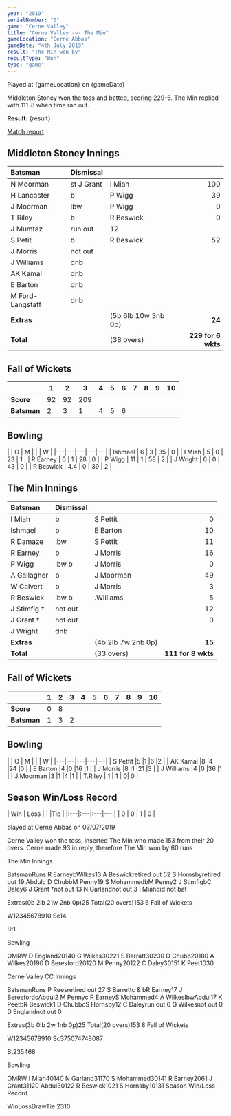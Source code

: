 ```yaml
---
year: "2019"
serialNumber: "0" 
game: "Cerne Valley"
title: "Cerne Valley -v- The Min"
gameLocation: "Cerne Abbas"
gameDate: "4th July 2019"
result: "The Min won by"
resultType: "Won"
type: "game"
---
```


Played at {gameLocation} on {gameDate}

Middleton Stoney won the toss and batted, scoring 229-6. The Min replied with 111-8 when time ran out. 

**Result:** {result}

<a href="http://www.middletonstoneycc.co.uk/club-news/2019/mscc-vs-the-min-2019/">Match report</a>

## Middleton Stoney Innings

| Batsman | Dismissal |  |  |
|:---|:---|---|---:|
| N Moorman | st J Grant | I Miah | 100 |
| H Lancaster | b | P Wigg | 39 |
| J Moorman | lbw | P Wigg | 0 |
| T Riley | b | R Beswick | 0 |
| J Mumtaz | run out | 12 |
| S Petit | b | R Beswick | 52 |
| J Morris | not out | |
| J Williams | dnb | |
| AK Kamal | dnb | |
| E Barton | dnb | |
| M Ford-Langstaff | dnb | |
| **Extras** | | (5b 6lb 10w 3nb 0p) | **24** |
| **Total** | | (38 overs) | **229 for 6 wkts** |

## Fall of Wickets

| | 1 | 2 | 3 | 4 | 5 | 6 | 7 | 8 | 9 | 10 |
|---|---|---|---|---|---|---|---|---|---|---|
| **Score** | 92 | 92 | 209 | | | |
| **Batsman** | 2 | 3 | 1 | 4 | 5 | 6 | | |

## Bowling

| | O | M |  |  | W |
|---|---|---|---|---|
| Ishmael | 6 | 3 | 35 | 0 |
| I Miah | 5 | 0 | 23 | 1 |
| R Earney | 6 | 1 | 28 | 0 |
| P Wigg | 11 | 1 | 58 | 2 |
| J Wright | 6 | 0 | 43 | 0 |
| R Beswick | 4.4 | 0 | 39 | 2 |

## The Min Innings

| Batsman | Dismissal |  |  |
|:---|:---|---|---:|
| I Miah | b | S Pettit | 0 |
| Ishmael | b | E Barton | 10 |
| R Damaze | lbw |S Pettit | 11 |
| R Earney | b |J Morris | 16 |
| P Wigg | lbw b |J Morris | 0 |
| A Gallagher | b |J Moorman | 49 |
| W Calvert | b |J Morris | 3 |
| R Beswick | lbw b | .Williams | 5 |
| J Stimfig † | not out | | 12 |
| J Grant † | not out | |0 |
| J Wright | dnb | | |
| **Extras** | | (4b 2lb 7w 2nb 0p) | **15** |
| **Total** | | (33 overs) | **111 for 8 wkts** |

## Fall of Wickets

| | 1 | 2 | 3 | 4 | 5 | 6 | 7 | 8 | 9 | 10 |
|---|---|---|---|---|---|---|---|---|---|---|
| **Score** | 0 | 8 | | | | |
| **Batsman** | 1 | 3 | 2 | | | | | |

## Bowling

| | O | M |  |  | W |
|---|---|---|---|---|
| S Pettit |5 |1 |6 |2 |
| AK Kamal |8 |4 |24 |0 |
| E Barton |4 |0 |16 |1 |
| J Morris |8 |1 |21 |3 |
| J Williams |4 |0 |36 |1 |
| J Moorman |3 |1 |4 |1 |
| T.Riley | 1 | 1 | 0| 0 |

## Season Win/Loss Record

| Win | Loss |  |  |Tie |
|:---|:---|:---|---:|
| 0 | 0 | 1 | 0 |



played at Cerne Abbas on 03/07/2019

Cerne Valley won the toss, inserted The Min who made 153 from their 20 overs. Cerne made 93 in reply, therefore The Min won by 60 runs

The Min Innings

BatsmanRuns
R EarneybWilkes13
A Beswickretired out
52
S Hornsbyretired out
19
Abdulc D ChubbM Penny19
S MohammedbM Penny2
J StimfigbC Daley6
J Grant †not out
13
N Garlandnot out
3
I Miahdid not bat



Extras(0b 2lb 21w 2nb 0p)25
Total(20 overs)153 6
Fall of Wickets

W12345678910
Sc14


Bt1




Bowling


OMRW
D England20140
G Wilkes30221
S Barratt30230
D Chubb20180
A Wilkes20190
D Beresford20120
M Penny20122
C Daley30151
K Peet1030



Cerne Valley CC Innings

BatsmanRuns
P Reesretired out
27
S Barrettc & bR Earney17
J BeresfordcAbdul2
M Pennyc R EarneyS Mohammed4
A WilkeslbwAbdul17
K PeetbR Beswick1
D ChubbcS Hornsby12
C Daleyrun out
6
G Wilkesnot out
0
D Englandnot out
0


Extras(3b 0lb 2w 1nb 0p)25
Total(20 overs)153 8
Fall of Wickets

W12345678910
Sc375074748087


Bt235468


Bowling


OMRW
I Miah40140
N Garland31170
S Mohammed30141
R Earney2061
J Grant31120
Abdul30122
R Beswick1021
S Hornsby10131
Season Win/Loss Record

WinLossDrawTie
2310


